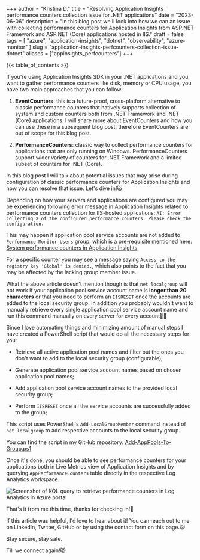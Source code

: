 +++
author = "Kristina D."
title = "Resolving Application Insights performance counters collection issue for .NET applications"
date = "2023-06-06"
description = "In this blog post we'll look into how we can an issue with collecting performance counters for Application Insights from ASP.NET Framework and ASP.NET (Core) applications hosted in IIS."
draft = false
tags = [
    "azure",
    "application-insights",
    "dotnet",
    "observability",
    "azure-monitor"
]
slug = "application-insights-perfcounters-collection-issue-dotnet"
aliases = ["appinsights_perfcounters"]
+++

{{< table_of_contents >}}

If you're using Application Insights SDK in your .NET applications and you want to gather performance counters like disk, memory or CPU usage, you have two main approaches that you can follow:

1. **EventCounters**: this is a future-proof, cross-platform alternative to classic performance counters that natively supports collection of system and custom counters both from .NET Framework and .NET (Core) applications. I will share more about EventCounters and how you can use these in a subsequent blog post, therefore EventCounters are out of scope for this blog post.

2. **PerformanceCounters**: classic way to collect performance counters for applications that are only running on Windows. PerformanceCounters support wider variety of counters for .NET Framework and a limited subset of counters for .NET (Core).

In this blog post I will talk about potential issues that may arise during configuration of classic performance counters for Application Insights and how you can resolve that issue. Let's dive in!😺

Depending on how your servers and applications are configured you may be experiencing following error message in Application Insights related to performance counters collection for IIS-hosted applications: ```AI: Error collecting X of the configured performance counters. Please check the configuration.```

This may happen if application pool service accounts are not added to ```Performance Monitor Users``` group, which is a pre-requisite mentioned here: [System performance counters in Application Insights](https://learn.microsoft.com/en-us/azure/azure-monitor/app/performance-counters?tabs=net-core-new#prerequisites).

For a specific counter you may see a message saying ```Access to the registry key 'Global' is denied.```, which also points to the fact that you may be affected by the lacking group member issue.

What the above article doesn't mention though is that ```net localgroup``` will not work if your application pool service account name is **longer than 20 characters** or that you need to perform an ```IISRESET``` once the accounts are added to the local security group. In addition you probably wouldn't want to manually retrieve every single application pool service account name  and run this command manually on every server for every account😮‍💨

Since I love automating things and minimizing amount of manual steps I have created a PowerShell script that would do all the necessary steps for you:

* Retrieve all active application pool names and filter out the ones you don't want to add to the local security group (configurable);

* Generate application pool service account names based on chosen application pool names;

* Add application pool service account names to the provided local security group;

* Perform ```IISRESET``` once all the service accounts are successfully added to the group;

This script uses PowerShell's ```Add-LocalGroupMember``` command instead of ```net localgroup``` to add respective accounts to the local security group.

You can find the script in my GitHub repository: [Add-AppPools-To-Group.ps1](https://github.com/guidemetothemoon/div-dev-resources/blob/main/scripts/azure-monitor/Add-AppPools-To-Group.ps1)

Once it's done, you should be able to see performance counters for your applications both in Live Metrics view of Application Insights and by querying ```AppPerformanceCounters``` table directly in the respective Log Analytics workspace.

![Screenshot of KQL query to retrieve performance counters in Log Analytics in Azure portal](../../images/azure_monitor/ai_dotnet_perfcounters.webp)

That's it from me this time, thanks for checking in!💖

If this article was helpful, I'd love to hear about it! You can reach out to me on LinkedIn, Twitter, GitHub or by using the contact form on this page.😺

Stay secure, stay safe.

Till we connect again!😻
